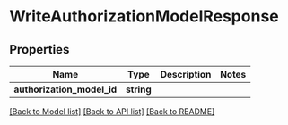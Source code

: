 # WriteAuthorizationModelResponse

## Properties
Name | Type | Description | Notes
------------ | ------------- | ------------- | -------------
**authorization_model_id** | **string** |  | 

[[Back to Model list]](../../README.md#documentation-for-models) [[Back to API list]](../../README.md#documentation-for-api-endpoints) [[Back to README]](../../README.md)

